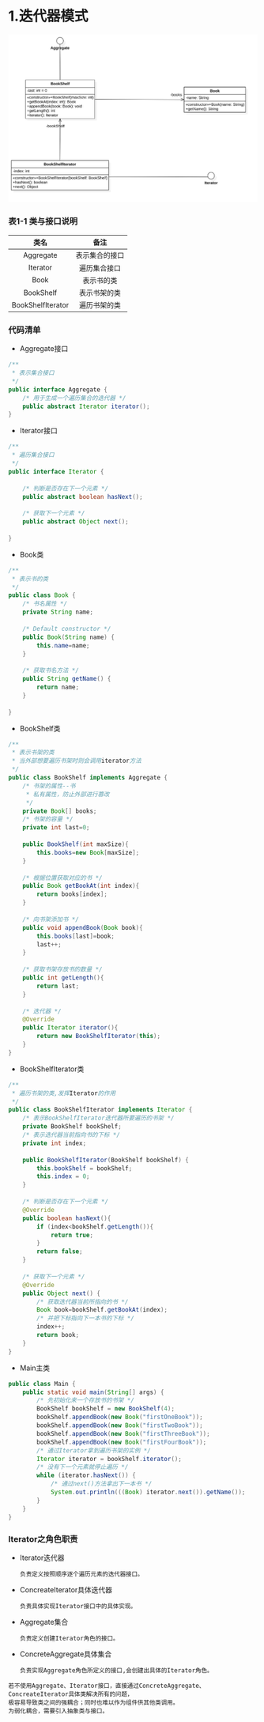 # 1.迭代器模式
![迭代器模式UML图](media/1_2_1iterator.png)
### 表1-1 类与接口说明
| 类名 | 备注 |
| :---: | :---: |
| Aggregate | 表示集合的接口  |
| Iterator | 遍历集合接口 |
| Book | 表示书的类 |
| BookShelf | 表示书架的类  |
| BookShelfIterator | 遍历书架的类 |
### 代码清单
+ Aggregate接口

```java
/**
 * 表示集合接口
 */
public interface Aggregate {
    /* 用于生成一个遍历集合的迭代器 */
    public abstract Iterator iterator();
}
```
+ Iterator接口

```java
/**
 * 遍历集合接口
 */
public interface Iterator {

    /* 判断是否存在下一个元素 */
    public abstract boolean hasNext();

    /* 获取下一个元素 */
    public abstract Object next();

}
```
+ Book类

```java
/**
 * 表示书的类
 */
public class Book {
    /* 书名属性 */
    private String name;

    /* Default constructor */
    public Book(String name) {
        this.name=name;
    }

    /* 获取书名方法 */
    public String getName() {
        return name;
    }

}
```
+ BookShelf类

```java
/**
 * 表示书架的类
 * 当外部想要遍历书架时则会调用iterator方法
 */
public class BookShelf implements Aggregate {
    /* 书架的属性--书
     * 私有属性，防止外部进行篡改    
     */
    private Book[] books;
    /* 书架的容量 */
    private int last=0;

    public BookShelf(int maxSize){
        this.books=new Book[maxSize];
    }
    
    /* 根据位置获取对应的书 */
    public Book getBookAt(int index){
        return books[index];
    }

    /* 向书架添加书 */
    public void appendBook(Book book){
        this.books[last]=book;
        last++;
    }

    /* 获取书架存放书的数量 */
    public int getLength(){
        return last;
    }
    
    /* 迭代器 */
    @Override
    public Iterator iterator(){
        return new BookShelfIterator(this);
    }
}
```
+ BookShelfIterator类

```java
/**
 * 遍历书架的类,发挥Iterator的作用
 */
public class BookShelfIterator implements Iterator {
    /* 表示BookShelfIterator迭代器所要遍历的书架 */
    private BookShelf bookShelf;
    /* 表示迭代器当前指向书的下标 */
    private int index;

    public BookShelfIterator(BookShelf bookShelf) {
        this.bookShelf = bookShelf;
        this.index = 0;
    }

    /* 判断是否存在下一个元素 */
    @Override
    public boolean hasNext(){
        if (index<bookShelf.getLength()){
            return true;
        }
        return false;
    }
    
    /* 获取下一个元素 */
    @Override
    public Object next() {
        /* 获取迭代器当前所指向的书 */
        Book book=bookShelf.getBookAt(index);
        /* 并把下标指向下一本书的下标 */
        index++;
        return book;
    }
}
```
+ Main主类

```java
public class Main {
    public static void main(String[] args) {
        /* 先初始化来一个存放书的书架 */
        BookShelf bookShelf = new BookShelf(4);
        bookShelf.appendBook(new Book("firstOneBook"));
        bookShelf.appendBook(new Book("firstTwoBook"));
        bookShelf.appendBook(new Book("firstThreeBook"));
        bookShelf.appendBook(new Book("firstFourBook"));
        /* 通过Iterator拿到遍历书架的实例 */
        Iterator iterator = bookShelf.iterator();
        /* 没有下一个元素就停止遍历 */
        while (iterator.hasNext()) {
            /* 通过next()方法拿出下一本书 */
            System.out.println(((Book) iterator.next()).getName());
        }
    }
}
```
### Iterator之角色职责
+ Iterator迭代器

    `负责定义按照顺序逐个遍历元素的迭代器接口。`
+ ConcreateIterator具体迭代器

    `负责具体实现Iterator接口中的具体实现。`
+ Aggregate集合

    `负责定义创建Iterator角色的接口。`
+ ConcreteAggregate具体集合

    `负责实现Aggregate角色所定义的接口,会创建出具体的Iterator角色。`

```shell
若不使用Aggregate、Iterator接口，直接通过ConcreteAggregate、
ConcreateIterator具体类解决所有的问题，
极容易导致类之间的强耦合；同时也难以作为组件供其他类调用。
为弱化耦合，需要引入抽象类与接口。
```